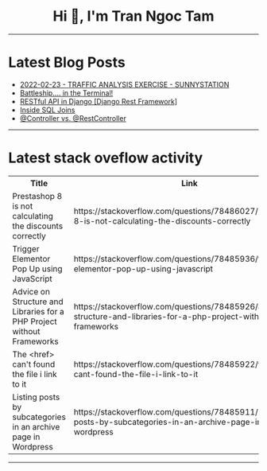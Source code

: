 <h1 align="center">Hi 👋, I'm Tran Ngoc Tam</h1>

---

# Latest Blog Posts 
<!-- BLOG-POST-LIST:START -->
- [2022-02-23 - TRAFFIC ANALYSIS EXERCISE - SUNNYSTATION](https://dev.to/mihika/2022-02-23-traffic-analysis-exercise-sunnystation-1alk)
- [Battleship.... in the Terminal!](https://dev.to/frank_lawrence_95abcdfe80/battleship-in-the-terminal-8dj)
- [RESTful API in Django [Django Rest Framework]](https://dev.to/bekbrace/restful-api-in-django-django-rest-framework-2aen)
- [Inside SQL Joins](https://dev.to/balajisasi/inside-sql-joins-5h6b)
- [@Controller vs. @RestController](https://dev.to/iambstha/controller-vs-restcontroller-32n2)
<!-- BLOG-POST-LIST:END -->

---

# Latest stack oveflow activity
<table>
  <tr><th>Title</th><th>Link</th></tr>
  <!-- STACKOVERFLOW:START --><tr><td>Prestashop 8 is not calculating the discounts correctly</td><td>https://stackoverflow.com/questions/78486027/prestashop-8-is-not-calculating-the-discounts-correctly</td></tr><tr><td>Trigger Elementor Pop Up using JavaScript</td><td>https://stackoverflow.com/questions/78485936/trigger-elementor-pop-up-using-javascript</td></tr><tr><td>Advice on Structure and Libraries for a PHP Project without Frameworks</td><td>https://stackoverflow.com/questions/78485926/advice-on-structure-and-libraries-for-a-php-project-without-frameworks</td></tr><tr><td>The &lt;href&gt; can&#39;t found the file i link to it</td><td>https://stackoverflow.com/questions/78485922/the-href-cant-found-the-file-i-link-to-it</td></tr><tr><td>Listing posts by subcategories in an archive page in Wordpress</td><td>https://stackoverflow.com/questions/78485911/listing-posts-by-subcategories-in-an-archive-page-in-wordpress</td></tr><!-- STACKOVERFLOW:END -->
</table>

---


